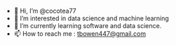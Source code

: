 - 👋 Hi, I’m @cocotea77
- 👀 I’m interested in data science and machine learning
- 🌱 I’m currently learning software and data science.
- 📫 How to reach me : tbowen447@gmail.com

<!---
cocotea77/cocotea77 is a ✨ special ✨ repository because its `README.md` (this file) appears on your GitHub profile.
You can click the Preview link to take a look at your changes.
--->
